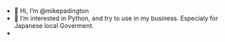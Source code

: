 - 👋 Hi, I’m @mikepadington
- 👀 I’m interested in Python, and try to use in my business. Especialy for Japanese local Goverment.
-
<!---
mikepadington/mikepadington is a ✨ special ✨ repository because its `README.md` (this file) appears on your GitHub profile.
You can click the Preview link to take a look at your changes.
--->

